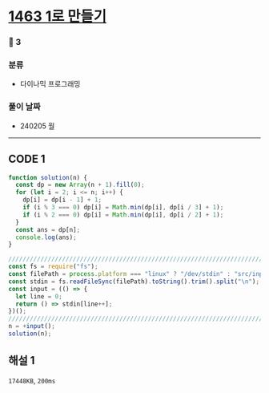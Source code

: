 # [1463 1로 만들기](https://www.acmicpc.net/problem/1463)

### 🥈 3

### 분류

- 다이나믹 프로그래밍

### 풀이 날짜

- 240205 월

---

## CODE 1

```javascript
function solution(n) {
  const dp = new Array(n + 1).fill(0);
  for (let i = 2; i <= n; i++) {
    dp[i] = dp[i - 1] + 1;
    if (i % 3 === 0) dp[i] = Math.min(dp[i], dp[i / 3] + 1);
    if (i % 2 === 0) dp[i] = Math.min(dp[i], dp[i / 2] + 1);
  }
  const ans = dp[n];
  console.log(ans);
}

///////////////////////////////////////////////////////////////////////////////
const fs = require("fs");
const filePath = process.platform === "linux" ? "/dev/stdin" : "src/input.txt";
const stdin = fs.readFileSync(filePath).toString().trim().split("\n");
const input = (() => {
  let line = 0;
  return () => stdin[line++];
})();
///////////////////////////////////////////////////////////////////////////////
n = +input();
solution(n);
```

## 해설 1

`17448KB`, `200ms`
